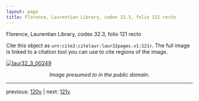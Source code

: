 ```yaml
---
layout: page
title: Florence, Laurentian Library, codex 32.3, folio 121 recto
---
```


Florence, Laurentian Library, codex 32.3, folio 121 recto

Cite this object as `urn:cite2:citelaur:laur32pages.v1:121r`.  The full image is linked to a citation tool you can use to cite regions of the image.

[![laur32_3_00249](http://www.homermultitext.org/iipsrv?IIIF=/project/homer/pyramidal/deepzoom/citelaur/laur32imgs/v1/laur32_3_00249.tif/full/800,/0/default.jpg)](http://www.homermultitext.org/ict2/?urn=urn:cite2:citelaur:laur32imgs.v1:laur32_3_00249) 

<p style="text-align: center; font-style: italic;">Image presumed to in the public domain.</p>

---

previous: [120v](../120v/) | next: [121v](../121v/)